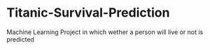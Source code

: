 # Titanic-Survival-Prediction
Machine Learning Project in which wether a person will live or not is predicted
